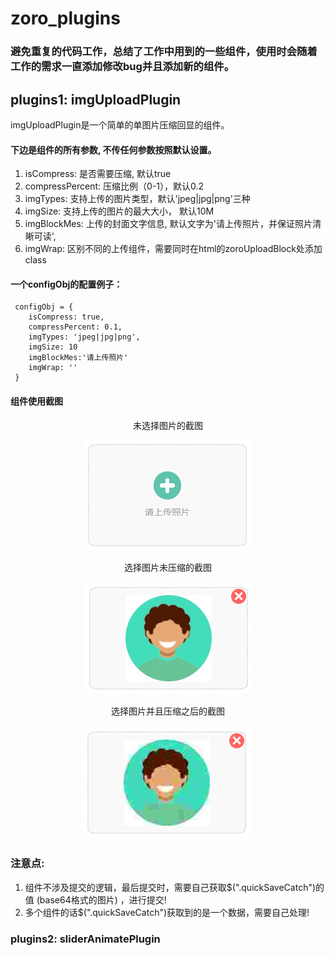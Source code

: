 # zoro_plugins
### 避免重复的代码工作，总结了工作中用到的一些组件，使用时会随着工作的需求一直添加修改bug并且添加新的组件。

## plugins1: imgUploadPlugin
imgUploadPlugin是一个简单的单图片压缩回显的组件。

#### 下边是组件的所有参数, 不传任何参数按照默认设置。 
1. isCompress:         是否需要压缩, 默认true
2. compressPercent:    压缩比例（0-1），默认0.2
3. imgTypes:           支持上传的图片类型，默认'jpeg|jpg|png'三种
4. imgSize:            支持上传的图片的最大大小， 默认10M
5. imgBlockMes:        上传的封面文字信息, 默认文字为'请上传照片，并保证照片清晰可读',
6. imgWrap:            区别不同的上传组件，需要同时在html的zoroUploadBlock处添加class

#### 一个configObj的配置例子：
```
 configObj = {
    isCompress: true,           
    compressPercent: 0.1,      
    imgTypes: 'jpeg|jpg|png',   
    imgSize: 10                 
    imgBlockMes:'请上传照片'     
    imgWrap: ''    
 }     
```        

#### 组件使用截图
<center>

未选择图片的截图

![未选择图片的截图](https://github.com/zoroer/zoro_plugins/blob/master/zoro_imgUploadPlugin/screenShots/img1.png)


选择图片未压缩的截图

![选择图片未压缩的截图](https://github.com/zoroer/zoro_plugins/blob/master/zoro_imgUploadPlugin/screenShots/img2.png)

选择图片并且压缩之后的截图

![选择图片并且压缩之后的截图](https://github.com/zoroer/zoro_plugins/blob/master/zoro_imgUploadPlugin/screenShots/img3.png)
</center>

### 注意点:
1. 组件不涉及提交的逻辑，最后提交时，需要自己获取$(".quickSaveCatch")的值 (base64格式的图片) ，进行提交!
2. 多个组件的话$(".quickSaveCatch")获取到的是一个数据，需要自己处理!
         
### plugins2: sliderAnimatePlugin


